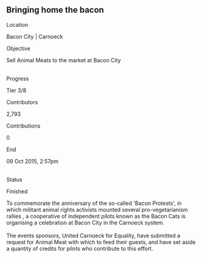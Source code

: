 ## Bringing home the bacon

Location

Bacon City \| Carnoeck

Objective

Sell Animal Meats to the market at Bacon City

\
Progress

Tier 3/8

Contributors

2,793

Contributions

0

End

09 Oct 2015, 2:57pm

\
Status

Finished

To commemorate the anniversary of the so-called \'Bacon Protests\', in
which militant animal rights activists mounted several pro-vegetarianism
rallies , a cooperative of independent pilots known as the Bacon Cats is
organising a celebration at Bacon City in the Carnoeck system.\
\
The events sponsors, United Carnoeck for Equality, have submitted a
request for Animal Meat with which to feed their guests, and have set
aside a quantity of credits for pilots who contribute to this effort.
